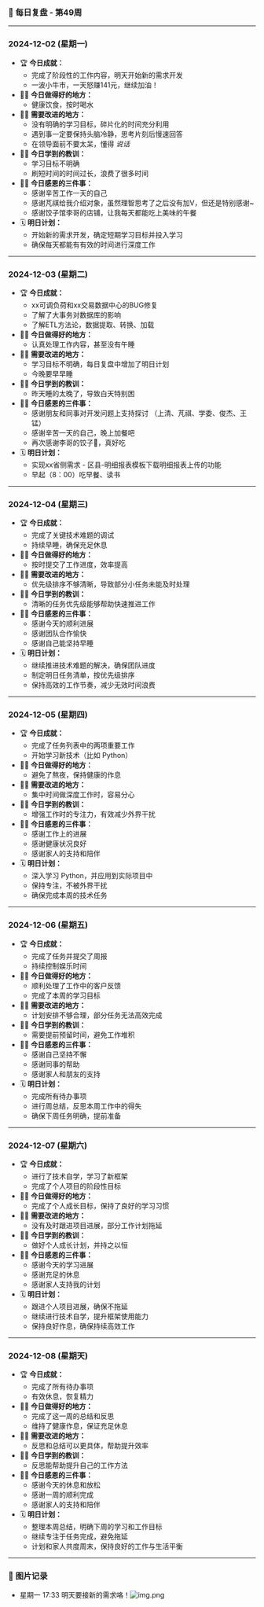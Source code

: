 ### 📆 **每日复盘 - 第49周**

---

### **2024-12-02 (星期一)**

- 🏆 **今日成就：**
  - 完成了阶段性的工作内容，明天开始新的需求开发
  - 一波小牛市，一天怒赚141元，继续加油！
- 👏🏻 **今日做得好的地方：**
  - 健康饮食，按时喝水
- 💪🏻 **需要改进的地方：**
  - 没有明确的学习目标，碎片化的时间充分利用
  - 遇到事一定要保持头脑冷静，思考片刻后慢速回答
  - 在领导面前不要太呆，懂得 _说话_
- ✍🏻 **今日学到的教训：**
  - 学习目标不明确
  - 刷短时间的时间过长，浪费了很多时间
- 🙏🏻 **今日感恩的三件事：**
  - 感谢辛苦工作一天的自己
  - 感谢芃祺给我介绍对象，虽然理智思考了之后没有加V，但还是特别感谢~
  - 感谢饺子馆李哥的店铺，让我每天都能吃上美味的午餐
- 🗓️ **明日计划：**
  - 开始新的需求开发，确定短期学习目标并投入学习
  - 确保每天都能有有效的时间进行深度工作

---

### **2024-12-03 (星期二)**

- 🏆 **今日成就：**
  - xx可调负荷和xx交易数据中心的BUG修复
  - 了解了大事务对数据库的影响
  - 了解ETL方法论，数据提取、转换、加载
- 👏🏻 **今日做得好的地方：**
  - 认真处理工作内容，甚至没有午睡
- 💪🏻 **需要改进的地方：**
  - 学习目标不明确，每日复盘中增加了明日计划
  - 今晚要早早睡
- ✍🏻 **今日学到的教训：**
  - 昨天睡的太晚了，导致白天特别困
- 🙏🏻 **今日感恩的三件事：**
  - 感谢朋友和同事对开发问题上支持探讨 （上清、芃祺、学委、俊杰、王锰）
  - 感谢辛苦一天的自己，晚上加餐吧
  - 再次感谢李哥的饺子🥟，真好吃
- 🗓️ **明日计划：**
  - 实现xx省侧需求 - 区县-明细报表模板下载明细报表上传的功能
  - 早起（8：00）吃早餐、读书

---

### **2024-12-04 (星期三)**

- 🏆 **今日成就：**
  - 完成了关键技术难题的调试
  - 持续早睡，确保充足休息
- 👏🏻 **今日做得好的地方：**
  - 按时提交了工作进度，效率提高
- 💪🏻 **需要改进的地方：**
  - 优先级排序不够清晰，导致部分小任务未能及时处理
- ✍🏻 **今日学到的教训：**
  - 清晰的任务优先级能够帮助快速推进工作
- 🙏🏻 **今日感恩的三件事：**
  - 感谢今天的顺利进展
  - 感谢团队合作愉快
  - 感谢自己能坚持早睡
- 🗓️ **明日计划：**
  - 继续推进技术难题的解决，确保团队进度
  - 制定明日任务清单，按优先级排序
  - 保持高效的工作节奏，减少无效时间浪费

---

### **2024-12-05 (星期四)**

- 🏆 **今日成就：**
  - 完成了任务列表中的两项重要工作
  - 开始学习新技术（比如 Python）
- 👏🏻 **今日做得好的地方：**
  - 避免了熬夜，保持健康的作息
- 💪🏻 **需要改进的地方：**
  - 集中时间做深度工作时，容易分心
- ✍🏻 **今日学到的教训：**
  - 增强工作时的专注力，有效减少外界干扰
- 🙏🏻 **今日感恩的三件事：**
  - 感谢工作上的进展
  - 感谢健康状况良好
  - 感谢家人的支持和陪伴
- 🗓️ **明日计划：**
  - 深入学习 Python，并应用到实际项目中
  - 保持专注，不被外界干扰
  - 确保完成本周的技术任务

---

### **2024-12-06 (星期五)**

- 🏆 **今日成就：**
  - 完成了任务并提交了周报
  - 持续控制娱乐时间
- 👏🏻 **今日做得好的地方：**
  - 顺利处理了工作中的客户反馈
  - 完成了本周的学习目标
- 💪🏻 **需要改进的地方：**
  - 计划安排不够合理，部分任务无法高效完成
- ✍🏻 **今日学到的教训：**
  - 需要提前预留时间，避免工作堆积
- 🙏🏻 **今日感恩的三件事：**
  - 感谢自己坚持不懈
  - 感谢同事的帮助
  - 感谢家人和朋友的支持
- 🗓️ **明日计划：**
  - 完成所有待办事项
  - 进行周总结，反思本周工作中的得失
  - 确保下周任务明确，提前准备

---

### **2024-12-07 (星期六)**

- 🏆 **今日成就：**
  - 进行了技术自学，学习了新框架
  - 完成了个人项目的阶段性目标
- 👏🏻 **今日做得好的地方：**
  - 完成了个人成长目标，保持了良好的学习习惯
- 💪🏻 **需要改进的地方：**
  - 没有及时跟进项目进展，部分工作计划拖延
- ✍🏻 **今日学到的教训：**
  - 做好个人成长计划，并持之以恒
- 🙏🏻 **今日感恩的三件事：**
  - 感谢今天的学习进展
  - 感谢充足的休息
  - 感谢家人支持我的计划
- 🗓️ **明日计划：**
  - 跟进个人项目进展，确保不拖延
  - 继续进行技术自学，提升框架使用能力
  - 保持良好作息，确保持续高效工作

---

### **2024-12-08 (星期天)**

- 🏆 **今日成就：**
  - 完成了所有待办事项
  - 有效休息，恢复精力
- 👏🏻 **今日做得好的地方：**
  - 完成了这一周的总结和反思
  - 维持了健康作息，保证充足休息
- 💪🏻 **需要改进的地方：**
  - 反思和总结可以更具体，帮助提升效率
- ✍🏻 **今日学到的教训：**
  - 反思能帮助提升自己的工作方法
- 🙏🏻 **今日感恩的三件事：**
  - 感谢今天的休息和放松
  - 感谢一周的顺利完成
  - 感谢家人的支持和陪伴
- 🗓️ **明日计划：**
  - 整理本周总结，明确下周的学习和工作目标
  - 继续专注于任务完成，避免拖延
  - 计划和家人共度周末，保持良好的工作与生活平衡

---

### 📸 **图片记录**
- 星期一 17:33 明天要接新的需求咯！![img.png](img/img.png)